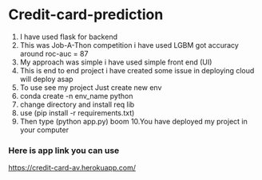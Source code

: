 # Credit-card-prediction

1. I have used flask for backend 
2. This was Job-A-Thon competition i have used LGBM got accuracy around roc-auc = 87 
3. My approach was simple i have used simple front end (UI) 
4. This is end to end project i have created some issue in deploying cloud will deploy asap
5. To use see my project Just create new env
6. conda create -n env_name python
7. change directory and install req lib
8. use (pip install -r requirements.txt)
9. Then type (python app.py) boom
10.You have deployed my project in your computer 

### Here is app link you can use
https://credit-card-av.herokuapp.com/
